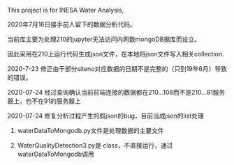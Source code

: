 This project is for INESA Water Analysis,   

2020年7月16日接手前人留下的数据分析代码。  

当前库主要为处理210的jupyter无法访问内网数mongoDB据库而设立。

因此采用在210上运行代码生成json文件，在本地将json文件写入相关collection.

2020-7-23 修正由于部分siteno对应数据的日期不是完整的（只到19年6月）导致的错误。

2020-07-24 经过查询确认当前前端连接的数据都在210.*.*.108而不是210.*.*.81服务器上，也不在91的服务器上

2020-07-24 修复分析过程产生的假json的bug，目前当成json的list处理

1. waterDataToMongodb.py文件是处理数据的主要文件

2. WaterQualityDetection3.py是 class，不直接运行，通过waterDataToMongodb调用
